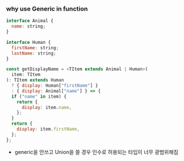 ### why use Generic in function

```js
interface Animal {
  name: string;
}

interface Human {
  firstName: string;
  lastName: string;
}

const getDisplayName = <TItem extends Animal | Human>(
  item: TItem
): TItem extends Human
  ? { display: Human["firstName"] }
  : { display: Animal["name"] } => {
  if ("name" in item) {
    return {
      display: item.name,
    };
  }
  return {
    display: item.firstName,
  };
};
```

- generic을 안쓰고 Union을 쓸 경우 인수로 허용되는 타입이 너무 광범위해짐
